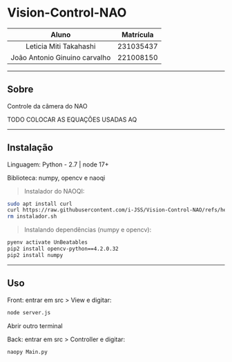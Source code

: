 # Vision-Control-NAO


|             Aluno             | Matrícula |
|:-----------------------------:|:---------:|
| Leticia Miti Takahashi | 231035437  |
| João Antonio Ginuino carvalho | 221008150 |


---

## Sobre

Controle da câmera do NAO

TODO COLOCAR AS EQUAÇÕES USADAS AQ

---

## Instalação

Linguagem: Python - 2.7 | node 17+

Biblioteca: numpy, opencv e naoqi

> Instalador do NAOQI:

````bash
sudo apt install curl
curl https://raw.githubusercontent.com/i-JSS/Vision-Control-NAO/refs/heads/master/instalador.sh | sh
rm instalador.sh
````

> Instalando dependências (numpy e opencv):
````bash
pyenv activate UnBeatables
pip2 install opencv-python==4.2.0.32
pip2 install numpy
````

---

## Uso


Front: entrar em src > View e digitar:

````bash
node server.js
````

Abrir outro terminal

Back: entrar em src > Controller e digitar:

````bash
naopy Main.py
````
